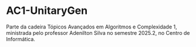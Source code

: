 # AC1-UnitaryGen
Parte da cadeira Tópicos Avançados em Algoritmos e Complexidade 1, ministrada pelo professor Adenilton Silva no semestre 2025.2, no Centro de Informática.
